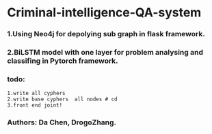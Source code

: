 # Criminal-intelligence-QA-system
### 1.Using Neo4j for depolying sub graph in flask framework.
### 2.BiLSTM model with one layer for problem analysing and classifing in Pytorch framework.


### todo:
	1.write all cyphers 
	2.write base cyphers  all nodes # cd 
	3.front end joint!


### Authors: Da Chen, DrogoZhang.

